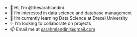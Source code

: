 - 👋 Hi, I’m @thesarahlandini
- 👀 I’m interested in data science and database management
- 🌱 I’m currently learning Data Science at Drexel University
- ✨ I’m looking to collaborate on projects
- 📫 Email me at sarahmlandini@gmail.com

<!---
thesarahlandini/thesarahlandini is a ✨ special ✨ repository because its `README.md` (this file) appears on your GitHub profile.
You can click the Preview link to take a look at your changes.
--->
